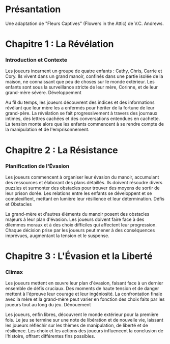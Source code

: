 # Présantation

Une adaptation de "Fleurs Captives" (Flowers in the Attic) de V.C. Andrews.

# Chapitre 1 : La Révélation

### Introduction et Contexte

Les joueurs incarnent un groupe de quatre enfants : Cathy, Chris, Carrie et Cory.
Ils vivent dans un grand manoir, confinés dans une partie isolée de la maison, ne connaissant que peu de choses sur le monde extérieur.
Les enfants sont sous la surveillance stricte de leur mère, Corinne, et de leur grand-mère sévère.
Développement

Au fil du temps, les joueurs découvrent des indices et des informations révélant que leur mère les a enfermés pour hériter de la fortune de leur grand-père.
La révélation se fait progressivement à travers des journaux intimes, des lettres cachées et des conversations entendues en cachette.
La tension monte alors que les enfants commencent à se rendre compte de la manipulation et de l'emprisonnement.

# Chapitre 2 : La Résistance

### Planification de l'Évasion

Les joueurs commencent à organiser leur évasion du manoir, accumulant des ressources et élaborant des plans détaillés.
Ils doivent résoudre divers puzzles et surmonter des obstacles pour trouver des moyens de sortir de leur prison dorée.
Les relations entre les enfants se développent et se complexifient, mettant en lumière leur résilience et leur détermination.
Défis et Obstacles

La grand-mère et d'autres éléments du manoir posent des obstacles majeurs à leur plan d'évasion.
Les joueurs doivent faire face à des dilemmes moraux et à des choix difficiles qui affectent leur progression.
Chaque décision prise par les joueurs peut mener à des conséquences imprévues, augmentant la tension et le suspense.

# Chapitre 3 : L'Évasion et la Liberté

### Climax

Les joueurs mettent en œuvre leur plan d'évasion, faisant face à un dernier ensemble de défis cruciaux.
Des moments de haute tension et de danger mettent à l'épreuve leur courage et leur ingéniosité.
La confrontation finale avec la mère et la grand-mère peut varier en fonction des choix faits par les joueurs tout au long du jeu.
Dénouement

Les joueurs, enfin libres, découvrent le monde extérieur pour la première fois.
Le jeu se termine sur une note de libération et de nouvelle vie, laissant les joueurs réfléchir sur les thèmes de manipulation, de liberté et de résilience.
Les choix et les actions des joueurs influencent la conclusion de l'histoire, offrant différentes fins possibles.